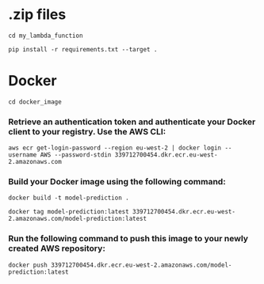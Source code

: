 # .zip files

`cd my_lambda_function`

`pip install -r requirements.txt --target .`


# Docker

`cd docker_image`

### Retrieve an authentication token and authenticate your Docker client to your registry. Use the AWS CLI:

`aws ecr get-login-password --region eu-west-2 | docker login --username AWS --password-stdin 339712700454.dkr.ecr.eu-west-2.amazonaws.com`

### Build your Docker image using the following command:
`docker build -t model-prediction .`

`docker tag model-prediction:latest 339712700454.dkr.ecr.eu-west-2.amazonaws.com/model-prediction:latest`

### Run the following command to push this image to your newly created AWS repository:

`docker push 339712700454.dkr.ecr.eu-west-2.amazonaws.com/model-prediction:latest`
